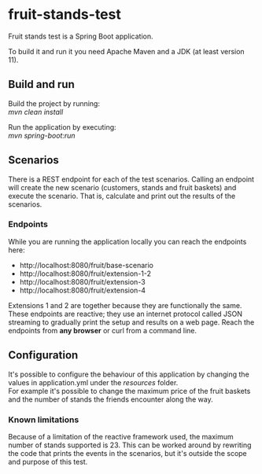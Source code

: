 # fruit-stands-test

Fruit stands test is a Spring Boot application. <br>

To build it and run it you need Apache Maven and a JDK (at least version 11).

## Build and run
Build the project by running:<br> 
_mvn clean install_

Run the application by executing: <br>
_mvn spring-boot:run_

## Scenarios
There is a REST endpoint for each of the test scenarios. 
Calling an endpoint will create the new scenario (customers, stands and 
fruit baskets) and execute the scenario. That is, calculate and print out 
the results of the scenarios.

### Endpoints
While you are running the application locally you can reach the endpoints here: 
- http://localhost:8080/fruit/base-scenario
- http://localhost:8080/fruit/extension-1-2
- http://localhost:8080/fruit/extension-3
- http://localhost:8080/fruit/extension-4

Extensions 1 and 2 are together because they are functionally the same. <br>
These endpoints are reactive; they use an internet protocol called JSON
streaming to gradually print the setup and results on a web page.
Reach the endpoints from **any browser** or curl from a command line.

## Configuration
It's possible to configure the behaviour of this application 
by changing the values in application.yml under the _resources_ folder.<br>
For example it's possible to change the maximum price of the fruit baskets
and the number of stands the friends encounter along the way.

### Known limitations
Because of a limitation of the reactive framework used,
the maximum number of stands supported is 23.
This can be worked around by rewriting the code that prints
the events in the scenarios, but it's outside the scope 
and purpose of this test.